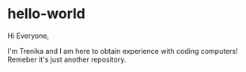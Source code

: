 # hello-world

Hi Everyone,

I'm Trenika and I am here to obtain experience with coding computers!
Remeber it's just another repository.
